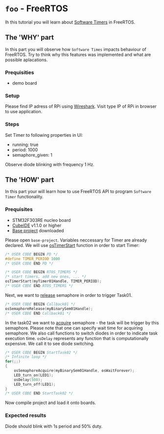 # `foo` - FreeRTOS
Ih this tutorial you will learn about [Software Timers](http://www.keil.com/pack/doc/CMSIS_Dev/RTOS2/html/group__CMSIS__RTOS__TimerMgmt.html) in FreeRTOS.

## The 'WHY' part

In this part you will observe how `Software Times` impacts behaviour of FreeRTOS.
Try to think why this features was implemented and what are possible aplacations.

### Prequisities
 - demo board

### Setup

Please find IP adress of RPi using [Wireshark](https://www.wireshark.org/).
Visit type IP of RPi in browser to use application.

### Steps

Set Timer to following properties in UI:

 - running: true
 - period: 1000
 - semaphore_given: 1

Observe diode blinking with frequency 1 Hz.
## The 'HOW' part
In this part your will learn how to use FreeRTOS API to program `Software Timer` functionality.

### Prequisites

 - STM32F303RE nucleo board
 - [CubeIDE](https://www.st.com/en/development-tools/stm32cubeide.html) v1.1.0 or higher
 - [Base project](foo.com) downloaded

Please open `base-project`. Variables neccessary for Timer are already declared. We will use [osTimerStart](http://www.keil.com/pack/doc/CMSIS_Dev/RTOS2/html/group__CMSIS__RTOS__TimerMgmt.html#gab6ee2859ea657641b7adfac599b8121d) function in order to start Timer:

```c
/* USER CODE BEGIN PD */
#define TIMER_PERIOD 1000
/* USER CODE END PD */
```

```c
/* USER CODE BEGIN RTOS_TIMERS */
/* start timers, add new ones, ... */
osTimerStart(myTimer01Handle, TIMER_PERIOD);
/* USER CODE END RTOS_TIMERS */
```

Next, we want to [release](https://www.keil.com/pack/doc/CMSIS/RTOS2/html/group__CMSIS__RTOS__SemaphoreMgmt.html#ga0abcee1b5449d7a6928fb9248c690bb6) semaphore in order to trigger Task01.

```c
/* USER CODE BEGIN Callback01 */
osSemaphoreRelease(myBinarySem01Handle);
/* USER CODE END Callback01 */
```

In the task02 we want to [acquire](https://www.keil.com/pack/doc/CMSIS/RTOS2/html/group__CMSIS__RTOS__SemaphoreMgmt.html#ga7e94c8b242a0c81f2cc79ec22895c87b) semaphore - the task will be trigger by this semaphore. Please note that one can specify wait time for acquiring semaphore.
We also call functions to switch diodes in order to indicate task execution time.
`osDelay` represents any function that is computationally expensive. We call it to see diode switching.
```c
/* USER CODE BEGIN StartTask02 */
/* Infinite loop */
for(;;)
{
    osSemaphoreAcquire(myBinarySem01Handle, osWaitForever);
    LED_turn_on(LED1);
    osDelay(500);
    LED_turn_off(LED1);
}
/* USER CODE END StartTask02 */
```

Now compile project and load it onto boards. 

### Expected results

Diode should blink with 1s period and 50% duty.
